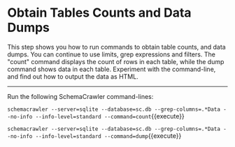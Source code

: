 # Obtain Tables Counts and Data Dumps

This step shows you how to run commands to obtain table counts, and data dumps. You can continue to use limits, grep expressions and filters. The "count" command displays the count of rows in each table, while the dump command shows data in each table. Experiment with the command-line, and find out how to output the data as HTML.

-----

Run the following SchemaCrawler command-lines:

`schemacrawler --server=sqlite --database=sc.db --grep-columns=.*Data --no-info --info-level=standard --command=count`{{execute}}

`schemacrawler --server=sqlite --database=sc.db --grep-columns=.*Data --no-info --info-level=standard --command=dump`{{execute}}
